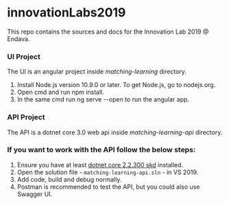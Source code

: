 # innovationLabs2019

This repo contains the sources and docs for the Innovation Lab 2019 @ Endava.

### UI Project
The UI is an angular project inside *matching-learning* directory.

  1. Install Node.js version 10.9.0 or later. To get Node.js, go to nodejs.org.
  2. Open cmd and run npm install.
  3. In the same cmd run ng serve --open to run the angular app.
  
### API Project
The API is a dotnet core 3.0 web api inside *matching-learning-api* directory.

### If you want to work with the API follow the below steps:

  1. Ensure you have at least [dotnet core 2.2.300 skd](https://dotnet.microsoft.com/download/dotnet-core/2.2) installed.
  2. Open the solution file - `matching-learning-api.sln` - in VS 2019.
  3. Add code, build and debug normally.
  4. Postman is recommended to test the API, but you could also use Swagger UI.

